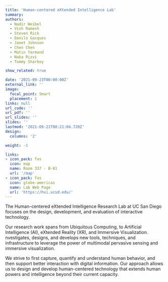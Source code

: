 ```yaml
---
title: 'Human-centered eXtended Intelligence Lab'
summary:
authors: 
  - Nadir Weibel
  - Vish Ramesh
  - Steven Rick
  - Danilo Gasques
  - Janet Johnson
  - Chen Chen
  - Matin Yarmand
  - Naba Rizvi
  - Tommy Sharkey

show_related: true

date: '2021-09-23T00:00:00Z'
external_link: ''
image:
  focal_point: Smart
  placement: 1
links: null
url_code: ''
url_pdf: ''
url_slides: ''
slides: ''
lastmod: '2021-09-21T00:21:04.720Z'
design:
  columns: '2'

weight: -1

links:
- icon_pack: fas
  icon: map
  name: Room 337 - B-01
  url: '/map'
- icon_pack: fas
  icon: globe-americas
  name: Lab Web Page
  url: 'https://hxi.ucsd.edu/'
---
```

The Human-centered eXtended Intelligence Research Lab at UC San Diego focuses on the design, development, and evaluation of interactive technology. 

Our research work spans from Ubiquitous Computing, to Artificial Intelligence (AI), eXtended Reality (XR), and Immersive Visualization. nvestigates, designs, and develops new tools, techniques, and infrastructure to leverage the power of multimodal pervasive sensing and immersive visualization. 

We strive to first capture, quantify and understand human behavior, and then support better interaction with digital information. Our approach allows us to design and develop human-centered technology that extends human powers and intelligence beyond their current capacity.

